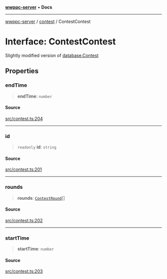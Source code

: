[**wwppc-server**](../../README.md) • **Docs**

***

[wwppc-server](../../modules.md) / [contest](../README.md) / ContestContest

# Interface: ContestContest

Slightly modified version of [database.Contest](../../database/interfaces/Contest.md)

## Properties

### endTime

> **endTime**: `number`

#### Source

[src/contest.ts:204](https://github.com/WWPPC/WWPPC-server/blob/7d555ed708ef67895244cc584473d7c0aa4c1395/src/contest.ts#L204)

***

### id

> `readonly` **id**: `string`

#### Source

[src/contest.ts:201](https://github.com/WWPPC/WWPPC-server/blob/7d555ed708ef67895244cc584473d7c0aa4c1395/src/contest.ts#L201)

***

### rounds

> **rounds**: [`ContestRound`](ContestRound.md)[]

#### Source

[src/contest.ts:202](https://github.com/WWPPC/WWPPC-server/blob/7d555ed708ef67895244cc584473d7c0aa4c1395/src/contest.ts#L202)

***

### startTime

> **startTime**: `number`

#### Source

[src/contest.ts:203](https://github.com/WWPPC/WWPPC-server/blob/7d555ed708ef67895244cc584473d7c0aa4c1395/src/contest.ts#L203)
